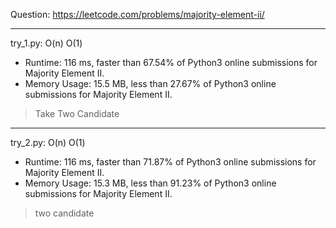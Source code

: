 Question: https://leetcode.com/problems/majority-element-ii/

---

try_1.py: O(n) O(1)

* Runtime: 116 ms, faster than 67.54% of Python3 online submissions for Majority Element II.
* Memory Usage: 15.5 MB, less than 27.67% of Python3 online submissions for Majority Element II.

> Take Two Candidate

---

try_2.py: O(n) O(1)

* Runtime: 116 ms, faster than 71.87% of Python3 online submissions for Majority Element II.
* Memory Usage: 15.3 MB, less than 91.23% of Python3 online submissions for Majority Element II.

> two candidate
